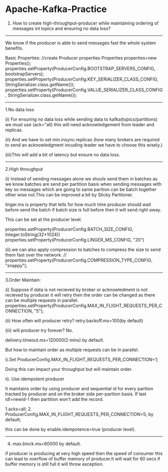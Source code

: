 # Apache-Kafka-Practice

1. How to create high-throughput-producer while maintaining ordering of messages int topics and ensuring no data loss?

******************************************************************************

We know if the producer is able to send messages fast the whole system benefits.

Basic Properties:
//create Producer properties
		Properties properties=new Properties();
		properties.setProperty(ProducerConfig.BOOTSTRAP_SERVERS_CONFIG, bootstrapServers);
		properties.setProperty(ProducerConfig.KEY_SERIALIZER_CLASS_CONFIG, StringSerializer.class.getName());
		properties.setProperty(ProducerConfig.VALUE_SERIALIZER_CLASS_CONFIG, StringSerializer.class.getName());

***************************************************************************************************************************

1.No data loss

(i) For ensuring no data loss while sending data to kafka(topics/partitions) we must use (ack="all) this will need acknowledgement from
leader and replicas.

(ii) And we have to set min.insync.replicas (how many brokers are required to send an acknowledgment incuding leader we have to choose this wisely.)

(iii)This will add a bit of latency but ensure no data loss.

**************************************************************************************************************

2.High throughput

(i) Instead of sending messages alone we shouls send them in batches as we know batches are send per partition basis when sending messages with key so messages which are going to same parition can be batch together other wise not.This can be improved a bit by Sticky Partitoner.

linger.ms is property that tells for how much time producer should wait before send the batch if batch size is full before then it will send right away.

This can be set at the producer level.

properties.setProperty(ProducerConfig.BATCH_SIZE_CONFIG, Integer.toString(32*1024))
properties.setProperty(ProducerConfig.LINGER_MS_CONFIG, "20")


(ii).we can also apply compression to batches to compress the size to send them fast over the network.
//	properties.setProperty(ProducerConfig.COMPRESSION_TYPE_CONFIG, "snappy");

**********************************************************************************************************************

3.Order Maintain: 

(i) Suppose if data is not recieved by broker or acknowledment is not recieved by producer it will retry then the order can be changed as there can be multiple requests in parallel.
properties.setProperty(ProducerConfig.MAX_IN_FLIGHT_REQUESTS_PER_CONNECTION, "5");

(ii) How often will producer retry?
retry.backoff.ms=100(by default)

(iii) will producer try forever?
No.

delivery.timeout.ms=120000(2 mins) by default.

But how to maintain order as multiple requests can be in parallel.

i).Set ProducerConfig.MAX_IN_FLIGHT_REQUESTS_PER_CONNECTION=1;

Doing this can impact your throughput but will maintain order.

ii). Use idempotent producer

It maintains order by using producer and sequential id for every parition tracked by producer and on the broker side per-parition basis.
If last id!=newid-1 then partition won't add the record.

1.acks=all;
2. ProducerConfig.MAX_IN_FLIGHT_REQUESTS_PER_CONNECTION=5; by default;

this can be done by enable.idempotence=true (producer level).

*******************************************************************************************************************************

4. max.block.ms=60000 by default.

if producer is producing at very high speed then the speed of consumer this can lead to overflow of buffer memory of producer.It will wait for 60 secs if buffer memory is still full it will throw exception.


